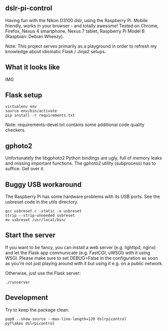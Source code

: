 dslr-pi-control
---------------

Having fun with the Nikon D3100 dslr, using the Raspberry Pi. Mobile friendly, works in your browser - and totally awesome!
Tested on Chrome, Firefox, Nexus 4 smartphone, Nexus 7 tablet, Raspberry Pi Model B (Raspbian: Debian Wheezy).

Note: This project serves primarily as a playground in order to refresh my knowledge about idiomatic Flask / Jinja2 setups.


What it looks like
------------------

IMG


Flask setup
-----------

    virtualenv env
    source env/bin/activate
    pip install -r requirements.txt

Note: requirements-devel.txt contains some additional code quality checkers.


gphoto2
-------

Unfortunately the libgphoto2 Python bindings are ugly, full of memory leaks and missing important functions.
The gphoto2 utility (subprocess) has to suffice. Get over it.


Buggy USB workaround
--------------------

The Raspberry Pi has some hardware problems with its USB ports.
See the usbreset code in the utils directory.

    gcc usbreset.c -static -o usbreset
    strip --strip-unneeded usbreset
    mv usbreset /usr/local/bin/


Start the server
----------------

If you want to be fancy, you can install a web server (e.g. lighttpd, nginx) and let the Flask app communicate (e.g. FastCGI, uWSGI) with it using WSGI. Please make sure to set DEBUG=False in the configuration as soon as you're not just playing around with it but using it e.g. on a public network.

Otherwise, just use the Flask server:

    ./runserver



Development
-----------

Try to keep the package clean.

    pep8 --show-source --max-line-length=120 dslrpicontrol
    pyflakes dslrpicontrol
